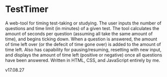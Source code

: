 # TestTimer
A web-tool for timing test-taking or studying. The user inputs the number of questions and time limit (in minutes) of a given test. The
tool calculates the amount of seconds per question (assuming all take the same amount of time), and begins ticking down. When a question
is answered, the amount of time left over (or the defecit of time gone over) is added to the amount of time left. Also has capability for
pausing/resuming, resetting with new input, and displays the amount of time left (positive or negative) once all questions have been 
answered. Written in HTML, CSS, and JavaScript entirely by me.

v17.08.27
